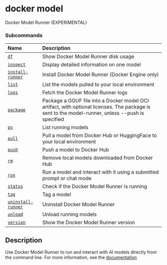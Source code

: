 # docker model

<!---MARKER_GEN_START-->
Docker Model Runner (EXPERIMENTAL)

### Subcommands

| Name                                            | Description                                                                                                                                       |
|:------------------------------------------------|:--------------------------------------------------------------------------------------------------------------------------------------------------|
| [`df`](model_df.md)                             | Show Docker Model Runner disk usage                                                                                                               |
| [`inspect`](model_inspect.md)                   | Display detailed information on one model                                                                                                         |
| [`install-runner`](model_install-runner.md)     | Install Docker Model Runner (Docker Engine only)                                                                                                  |
| [`list`](model_list.md)                         | List the models pulled to your local environment                                                                                                  |
| [`logs`](model_logs.md)                         | Fetch the Docker Model Runner logs                                                                                                                |
| [`package`](model_package.md)                   | Package a GGUF file into a Docker model OCI artifact, with optional licenses. The package is sent to the model-runner, unless --push is specified |
| [`ps`](model_ps.md)                             | List running models                                                                                                                               |
| [`pull`](model_pull.md)                         | Pull a model from Docker Hub or HuggingFace to your local environment                                                                             |
| [`push`](model_push.md)                         | Push a model to Docker Hub                                                                                                                        |
| [`rm`](model_rm.md)                             | Remove local models downloaded from Docker Hub                                                                                                    |
| [`run`](model_run.md)                           | Run a model and interact with it using a submitted prompt or chat mode                                                                            |
| [`status`](model_status.md)                     | Check if the Docker Model Runner is running                                                                                                       |
| [`tag`](model_tag.md)                           | Tag a model                                                                                                                                       |
| [`uninstall-runner`](model_uninstall-runner.md) | Uninstall Docker Model Runner                                                                                                                     |
| [`unload`](model_unload.md)                     | Unload running models                                                                                                                             |
| [`version`](model_version.md)                   | Show the Docker Model Runner version                                                                                                              |



<!---MARKER_GEN_END-->

## Description

Use Docker Model Runner to run and interact with AI models directly from the command line.
For more information, see the [documentation](https://docs.docker.com/ai/model-runner/)
